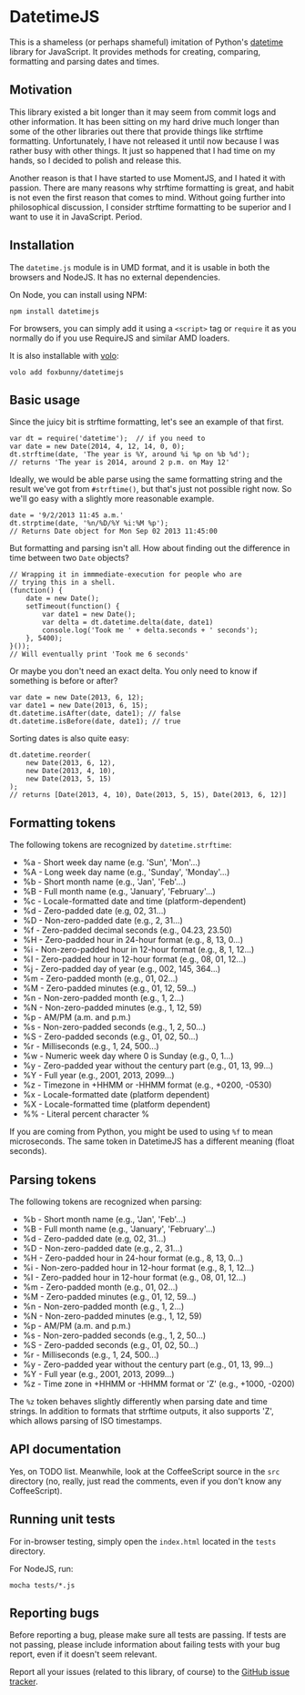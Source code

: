 # DatetimeJS

This is a shameless (or perhaps shameful) imitation of Python's
[datetime](http://docs.python.org/2/library/datetime.html) library for
JavaScript. It provides methods for creating, comparing, formatting and parsing
dates and times.

## Motivation

This library existed a bit longer than it may seem from commit logs and other
information. It has been sitting on my hard drive much longer than some of the
other libraries out there that provide things like strftime formatting.
Unfortunately, I have not released it until now because I was rather busy with
other things. It just so happened that I had time on my hands, so I decided to
polish and release this.

Another reason is that I have started to use MomentJS, and I hated it with
passion. There are many reasons why strftime formatting is great, and habit is
not even the first reason that comes to mind. Without going further into
philosophical discussion, I consider strftime formatting to be superior and I
want to use it in JavaScript. Period.

## Installation

The `datetime.js` module is in UMD format, and it is usable in both the
browsers and NodeJS. It has no external dependencies.

On Node, you can install using NPM:

    npm install datetimejs

For browsers, you can simply add it using a `<script>` tag or `require` it as 
you normally do if you use RequireJS and similar AMD loaders.

It is also installable with [volo](http://volojs.org/):

    volo add foxbunny/datetimejs

## Basic usage

Since the juicy bit is strftime formatting, let's see an example of that first.

    var dt = require('datetime');  // if you need to
    var date = new Date(2014, 4, 12, 14, 0, 0);
    dt.strftime(date, 'The year is %Y, around %i %p on %b %d');
    // returns 'The year is 2014, around 2 p.m. on May 12'

Ideally, we would be able parse using the same formatting string and the result
we've got from `#strftime()`, but that's just not possible right now. So we'll
go easy with a slightly more reasonable example.

    date = '9/2/2013 11:45 a.m.'
    dt.strptime(date, '%n/%D/%Y %i:%M %p');
    // Returns Date object for Mon Sep 02 2013 11:45:00

But formatting and parsing isn't all. How about finding out the difference in
time between two `Date` objects?

    // Wrapping it in immmediate-execution for people who are 
    // trying this in a shell.
    (function() {
        date = new Date();
        setTimeout(function() {
            var date1 = new Date();
            var delta = dt.datetime.delta(date, date1)
            console.log('Took me ' + delta.seconds + ' seconds');    
        }, 5400);
    }());
    // Will eventually print 'Took me 6 seconds'

Or maybe you don't need an exact delta. You only need to know if something is
before or after?

    var date = new Date(2013, 6, 12);
    var date1 = new Date(2013, 6, 15);
    dt.datetime.isAfter(date, date1); // false
    dt.datetime.isBefore(date, date1); // true

Sorting dates is also quite easy:

    dt.datetime.reorder(
        new Date(2013, 6, 12),
        new Date(2013, 4, 10),
        new Date(2013, 5, 15)
    );
    // returns [Date(2013, 4, 10), Date(2013, 5, 15), Date(2013, 6, 12)]

## Formatting tokens

The following tokens are recognized by `datetime.strftime`:

 + %a - Short week day name (e.g. 'Sun', 'Mon'...)
 + %A - Long week day name (e.g., 'Sunday', 'Monday'...)
 + %b - Short month name (e.g., 'Jan', 'Feb'...)
 + %B - Full month name (e.g., 'January', 'February'...)
 + %c - Locale-formatted date and time (platform-dependent)
 + %d - Zero-padded date (e.g, 02, 31...)
 + %D - Non-zero-padded date (e.g., 2, 31...)
 + %f - Zero-padded decimal seconds (e.g., 04.23, 23.50)
 + %H - Zero-padded hour in 24-hour format (e.g., 8, 13, 0...)
 + %i - Non-zero-padded hour in 12-hour format (e.g., 8, 1, 12...)
 + %I - Zero-padded hour in 12-hour format (e.g., 08, 01, 12...)
 + %j - Zero-padded day of year (e.g., 002, 145, 364...)
 + %m - Zero-padded month (e.g., 01, 02...)
 + %M - Zero-padded minutes (e.g., 01, 12, 59...)
 + %n - Non-zero-padded month (e.g., 1, 2...)
 + %N - Non-zero-padded minutes (e.g., 1, 12, 59)
 + %p - AM/PM (a.m. and p.m.)
 + %s - Non-zero-padded seconds (e.g., 1, 2, 50...)
 + %S - Zero-padded seconds (e.g., 01, 02, 50...)
 + %r - Milliseconds (e.g., 1, 24, 500...)
 + %w - Numeric week day where 0 is Sunday (e.g., 0, 1...)
 + %y - Zero-padded year without the century part (e.g., 01, 13, 99...)
 + %Y - Full year (e.g., 2001, 2013, 2099...)
 + %z - Timezone in +HHMM or -HHMM format (e.g., +0200, -0530)
 + %x - Locale-formatted date (platform dependent)
 + %X - Locale-formatted time (platform dependent)
 + %% - Literal percent character %

If you are coming from Python, you might be used to using `%f` to mean
microseconds. The same token in DatetimeJS has a different meaning (float
seconds).

## Parsing tokens

The following tokens are recognized when parsing:

 + %b - Short month name (e.g., 'Jan', 'Feb'...)
 + %B - Full month name (e.g., 'January', 'February'...)
 + %d - Zero-padded date (e.g, 02, 31...)
 + %D - Non-zero-padded date (e.g., 2, 31...)
 + %H - Zero-padded hour in 24-hour format (e.g., 8, 13, 0...)
 + %i - Non-zero-padded hour in 12-hour format (e.g., 8, 1, 12...)
 + %I - Zero-padded hour in 12-hour format (e.g., 08, 01, 12...)
 + %m - Zero-padded month (e.g., 01, 02...)
 + %M - Zero-padded minutes (e.g., 01, 12, 59...)
 + %n - Non-zero-padded month (e.g., 1, 2...)
 + %N - Non-zero-padded minutes (e.g., 1, 12, 59)
 + %p - AM/PM (a.m. and p.m.)
 + %s - Non-zero-padded seconds (e.g., 1, 2, 50...)
 + %S - Zero-padded seconds (e.g., 01, 02, 50...)
 + %r - Milliseconds (e.g., 1, 24, 500...)
 + %y - Zero-padded year without the century part (e.g., 01, 13, 99...)
 + %Y - Full year (e.g., 2001, 2013, 2099...)
 + %z - Time zone in +HHMM or -HHMM format or 'Z' (e.g., +1000, -0200)

The `%z` token behaves slightly differently when parsing date and time strings.
In addition to formats that strftime outputs, it also supports 'Z', which
allows parsing of ISO timestamps.

## API documentation

Yes, on TODO list. Meanwhile, look at the CoffeeScript source in the `src`
directory (no, really, just read the comments, even if you don't know any
CoffeeScript).

## Running unit tests

For in-browser testing, simply open the `index.html` located in the `tests`
directory. 

For NodeJS, run:

    mocha tests/*.js

## Reporting bugs

Before reporting a bug, please make sure all tests are passing. If tests are
not passing, please include information about failing tests with your bug
report, even if it doesn't seem relevant.

Report all your issues (related to this library, of course) to the [GitHub
issue tracker](https://github.com/foxbunny/datetimejs/issues).
